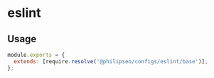 # eslint

## Usage

```javascript
module.exports = {
  extends: [require.resolve('@philipseo/configs/eslint/base')],
};
```
